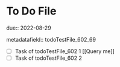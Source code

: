 # To Do File

due:: 2022-08-29

metadatafield:: todoTestFile_602\_69

- [ ] Task of todoTestFile_602 1 [[Query me]]
- [ ] Task of todoTestFile_602 2

